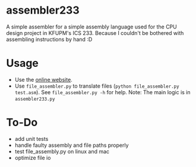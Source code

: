 # assembler233
A simple assembler for a simple assembly language used for the CPU design project in KFUPM's ICS 233. Because I couldn't be bothered with assembling instructions by hand :D

# Usage
- Use the [online website](https://sleepy-falls-81898.herokuapp.com/).
- Use `file_assembler.py` to translate files (`python file_assembler.py test.asm`). See `file_assembler.py -h` for help.
Note: The main logic is in `assembler233.py`

# To-Do
- add unit tests
- handle faulty assembly and file paths properly
- test file_assembly.py on linux and mac
- optimize file io

